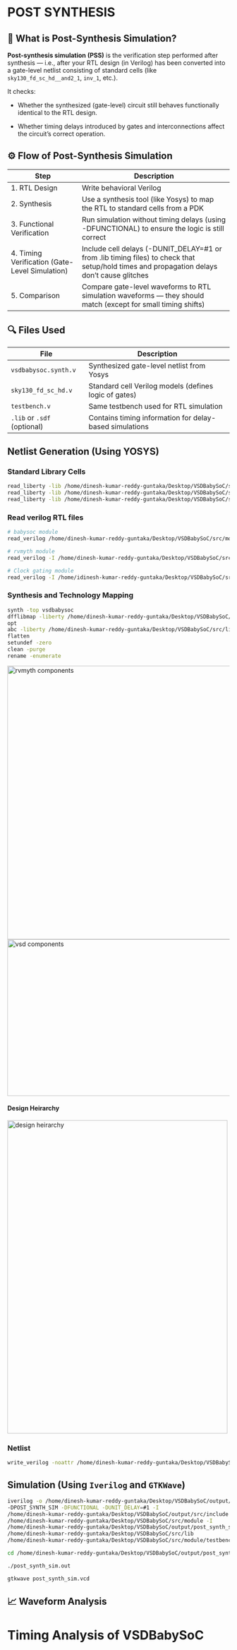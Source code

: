 # POST SYNTHESIS

## 🧩 What is Post-Synthesis Simulation?

**Post-synthesis simulation (PSS)** is the verification step performed after synthesis — i.e., after your RTL design (in Verilog) has been converted into a gate-level netlist consisting of standard cells (like `sky130_fd_sc_hd__and2_1`, `inv_1`, etc.).

It checks:

- Whether the synthesized (gate-level) circuit still behaves functionally identical to the RTL design.

- Whether timing delays introduced by gates and interconnections affect the circuit’s correct operation.

## ⚙️ Flow of Post-Synthesis Simulation
| Step |	Description |
|------|--------------|
| 1. RTL Design |	Write behavioral Verilog |
| 2. Synthesis |	Use a synthesis tool (like Yosys) to map the RTL to standard cells from a PDK |
| 3. Functional Verification |	Run simulation without timing delays (using -DFUNCTIONAL) to ensure the logic is still correct |
| 4. Timing Verification (Gate-Level Simulation) |	Include cell delays (-DUNIT_DELAY=#1 or from .lib timing files) to check that setup/hold times and propagation delays don’t cause glitches |
| 5. Comparison |	Compare gate-level waveforms to RTL simulation waveforms — they should match (except for small timing shifts) |

## 🔍 Files Used

| File                        | Description                                             |
| --------------------------- | ------------------------------------------------------- |
| `vsdbabysoc.synth.v`        | Synthesized gate-level netlist from Yosys               |
| `sky130_fd_sc_hd.v`         | Standard cell Verilog models (defines logic of gates)   |
| `testbench.v`               | Same testbench used for RTL simulation                  |
| `.lib` or `.sdf` (optional) | Contains timing information for delay-based simulations |

## Netlist Generation (Using YOSYS)

### Standard Library Cells
```bash
read_liberty -lib /home/dinesh-kumar-reddy-guntaka/Desktop/VSDBabySoC/src/lib/avsdpll.lib        # PLL cell library
read_liberty -lib /home/dinesh-kumar-reddy-guntaka/Desktop/VSDBabySoC/src/lib/avsddac.lib        # DAC cell library
read_liberty -lib /home/dinesh-kumar-reddy-guntaka/Desktop/VSDBabySoC/src/lib/sky130_fd_sc_hd__tt_025C_1v80.lib  # Sky130 standard cell library
```
### Read verilog RTL files

```bash
# babysoc module
read_verilog /home/dinesh-kumar-reddy-guntaka/Desktop/VSDBabySoC/src/module/vsdbabysoc.v

# rvmyth module
read_verilog -I /home/dinesh-kumar-reddy-guntaka/Desktop/VSDBabySoC/src/include /home/dinesh-kumar-reddy-guntaka/Desktop/VSDBabySoC/src/module/rvmyth.v

# Clock gating module
read_verilog -I /home/idinesh-kumar-reddy-guntaka/Desktop/VSDBabySoC/src/include /home/dinesh-kumar-reddy-guntaka/Desktop/VSDBabySoC/src/module/clk_gate.v

```

### Synthesis and Technology Mapping

```bash
synth -top vsdbabysoc
dfflibmap -liberty /home/dinesh-kumar-reddy-guntaka/Desktop/VSDBabySoC/src/lib/sky130_fd_sc_hd__tt_025C_1v80.lib
opt
abc -liberty /home/dinesh-kumar-reddy-guntaka/Desktop/VSDBabySoC/src/lib/sky130_fd_sc_hd__tt_025C_1v80.lib
flatten
setundef -zero
clean -purge
rename -enumerate
```

<img width="554" height="620" alt="rvmyth components" src="https://github.com/user-attachments/assets/67e4900f-5e21-466a-8454-4032ca566f99" />


<img width="554" height="355" alt="vsd components" src="https://github.com/user-attachments/assets/aabf6aea-b720-488d-8267-580b9514be0a" />

#### Design Heirarchy

<img width="499" height="710" alt="design heirarchy" src="https://github.com/user-attachments/assets/411f8e62-d654-4374-a810-cf6a95e814d3" />


### Netlist 

```bash
write_verilog -noattr /home/dinesh-kumar-reddy-guntaka/Desktop/VSDBabySoC/output/post_synth_sim/vsdbabysoc.synth.v
```

## Simulation (Using `Iverilog` and `GTKWave`)

```bash
iverilog -o /home/dinesh-kumar-reddy-guntaka/Desktop/VSDBabySoC/output/post_synth_sim/post_synth_sim.out
-DPOST_SYNTH_SIM -DFUNCTIONAL -DUNIT_DELAY=#1 -I
/home/dinesh-kumar-reddy-guntaka/Desktop/VSDBabySoC/output/src/include -I
/home/dinesh-kumar-reddy-guntaka/Desktop/VSDBabySoC/src/module -I
/home/dinesh-kumar-reddy-guntaka/Desktop/VSDBabySoC/output/post_synth_sim/vdbabysoc.synth.v -I
/home/dinesh-kumar-reddy-guntaka/Desktop/VSDBabySoC/src/lib
/home/dinesh-kumar-reddy-guntaka/Desktop/VSDBabySoC/src/module/testbench.v

cd /home/dinesh-kumar-reddy-guntaka/Desktop/VSDBabySoC/output/post_synth_sim

./post_synth_sim.out

gtkwave post_synth_sim.vcd

```

## 📈 Waveform Analysis


# Timing Analysis of VSDBabySoC
















































